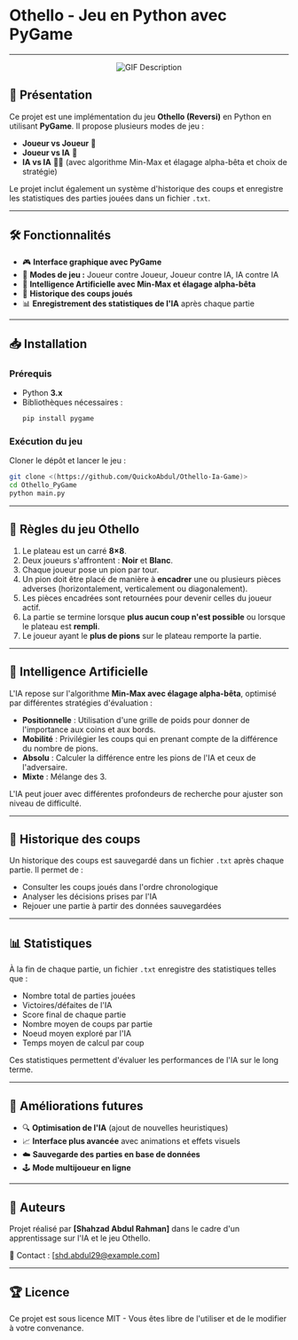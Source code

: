 # Othello - Jeu en Python avec PyGame

---

<p align="center">
  <img src="https://github.com/user-attachments/assets/a6ec2f7b-6799-41cc-906d-9aea9b8d4c94" alt="GIF Description">
</p>

## 📌 Présentation

Ce projet est une implémentation du jeu **Othello (Reversi)** en Python en utilisant **PyGame**. Il propose plusieurs modes de jeu :

- **Joueur vs Joueur** 👥
- **Joueur vs IA** 🤖
- **IA vs IA** 🤖🤖 (avec algorithme Min-Max et élagage alpha-bêta et choix de stratégie)

Le projet inclut également un système d'historique des coups et enregistre les statistiques des parties jouées dans un fichier `.txt`.

---

## 🛠️ Fonctionnalités

- 🎮 **Interface graphique avec PyGame**
- 🔄 **Modes de jeu :** Joueur contre Joueur, Joueur contre IA, IA contre IA
- 🧠 **Intelligence Artificielle avec Min-Max et élagage alpha-bêta**
- 📝 **Historique des coups joués**
- 📊 **Enregistrement des statistiques de l'IA** après chaque partie


---

## 📥 Installation

### Prérequis

- Python **3.x**
- Bibliothèques nécessaires :
  ```bash
  pip install pygame
  ```

### Exécution du jeu

Cloner le dépôt et lancer le jeu :

```bash
git clone <(https://github.com/QuickoAbdul/Othello-Ia-Game)>
cd Othello_PyGame
python main.py
```

---

## 🎲 Règles du jeu Othello

1. Le plateau est un carré **8×8**.
2. Deux joueurs s'affrontent : **Noir** et **Blanc**.
3. Chaque joueur pose un pion par tour.
4. Un pion doit être placé de manière à **encadrer** une ou plusieurs pièces adverses (horizontalement, verticalement ou diagonalement).
5. Les pièces encadrées sont retournées pour devenir celles du joueur actif.
6. La partie se termine lorsque **plus aucun coup n'est possible** ou lorsque le plateau est **rempli**.
7. Le joueur ayant le **plus de pions** sur le plateau remporte la partie.

---

## 🤖 Intelligence Artificielle

L'IA repose sur l'algorithme **Min-Max avec élagage alpha-bêta**, optimisé par différentes stratégies d'évaluation :

- **Positionnelle** : Utilisation d'une grille de poids pour donner de l'importance aux coins et aux bords.
- **Mobilité** : Privilégier les coups qui en prenant compte de la différence du nombre de pions.
- **Absolu** : Calculer la différence entre les pions de l'IA et ceux de l'adversaire.
- **Mixte** : Mélange des 3.


L'IA peut jouer avec différentes profondeurs de recherche pour ajuster son niveau de difficulté.

---

## 📜 Historique des coups

Un historique des coups est sauvegardé dans un fichier `.txt` après chaque partie. Il permet de :

- Consulter les coups joués dans l'ordre chronologique
- Analyser les décisions prises par l'IA
- Rejouer une partie à partir des données sauvegardées

---

## 📊 Statistiques

À la fin de chaque partie, un fichier `.txt` enregistre des statistiques telles que :

- Nombre total de parties jouées
- Victoires/défaites de l'IA
- Score final de chaque partie
- Nombre moyen de coups par partie
- Noeud moyen exploré par l'IA
- Temps moyen de calcul par coup

Ces statistiques permettent d'évaluer les performances de l'IA sur le long terme.

---

## 📌 Améliorations futures

- 🔍 **Optimisation de l'IA** (ajout de nouvelles heuristiques)
- 📈 **Interface plus avancée** avec animations et effets visuels
- ☁️ **Sauvegarde des parties en base de données**
- 🕹️ **Mode multijoueur en ligne**

---

## 📝 Auteurs

Projet réalisé par **[Shahzad Abdul Rahman]** dans le cadre d'un apprentissage sur l'IA et le jeu Othello.

📧 Contact : [shd.abdul29@example.com]

---

## 🏆 Licence

Ce projet est sous licence MIT - Vous êtes libre de l'utiliser et de le modifier à votre convenance.
